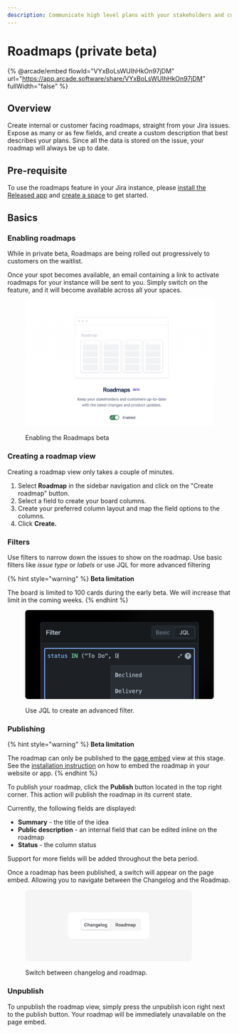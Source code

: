 ```yaml
---
description: Communicate high level plans with your stakeholders and customers.
---
```


# Roadmaps (private beta)

{% @arcade/embed flowId="VYxBoLsWUIhHkOn97jDM" url="https://app.arcade.software/share/VYxBoLsWUIhHkOn97jDM" fullWidth="false" %}

## Overview

Create internal or customer facing roadmaps, straight from your Jira issues. Expose as many or as few fields, and create a custom description that best describes your plans. Since all the data is stored on the issue, your roadmap will always be up to date.

## Pre-requisite

To use the roadmaps feature in your Jira instance, please [install the Released app](../getting-started/installing-the-app.md) and [create a space](spaces.md) to get started.&#x20;

## Basics

### Enabling roadmaps&#x20;

While in private beta, Roadmaps are being rolled out progressively to customers on the waitlist.&#x20;

Once your spot becomes available, an email containing a link to activate roadmaps for your instance will be sent to you. Simply switch on the feature, and it will become available across all your spaces.

<figure><img src="../.gitbook/assets/Roadmaps labs.png" alt=""><figcaption><p>Enabling the Roadmaps beta</p></figcaption></figure>

### Creating a roadmap view

Creating a roadmap view only takes a couple of minutes.&#x20;

1. Select **Roadmap** in the sidebar navigation and click on the "Create roadmap" button.&#x20;
2. Select a field to create your board columns.&#x20;
3. Create your preferred column layout and map the field options to the columns.
4. Click **Create.**

### Filters

Use filters to narrow down the issues to show on the roadmap. Use basic filters like _issue type_ or _labels_ or use JQL for more advanced filtering&#x20;

{% hint style="warning" %}
**Beta limitation**&#x20;

The board is limited to 100 cards during the early beta. We will increase that limit in the coming weeks. &#x20;
{% endhint %}

<figure><img src="../.gitbook/assets/Roadmaps - Filter.png" alt=""><figcaption><p>Use JQL to create an advanced filter.</p></figcaption></figure>

### Publishing

{% hint style="warning" %}
**Beta limitation**

The roadmap can only be published to the [page embed](settings/announcement-page.md) view at this stage. See the [installation instruction](settings/announcement-page.md#installation) on how to embed the roadmap in your website or app.
{% endhint %}

To publish your roadmap, click the **Publish** button located in the top right corner. This action will publish the roadmap in its current state.

Currently, the following fields are displayed:

* **Summary** - the title of the idea
* **Public description** - an internal field that can be edited inline on the roadmap
* **Status** - the column status

Support for more fields will be added throughout the beta period.&#x20;

Once a roadmap has been published, a switch will appear on the page embed. Allowing you to navigate between the Changelog and the Roadmap.&#x20;

<div data-full-width="false">

<figure><img src="../.gitbook/assets/Embed Roadmap Switch.png" alt="" width="375"><figcaption><p>Switch between changelog and roadmap.</p></figcaption></figure>

</div>



### Unpublish

To unpublish the roadmap view, simply press the unpublish icon right next to the publish button. Your roadmap will be immediately unavailable on the page embed.&#x20;
